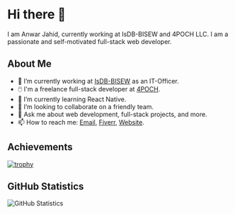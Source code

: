 # Hi there 👋 

I am Anwar Jahid, currently working at IsDB-BISEW and 4POCH LLC. I am a passionate and self-motivated full-stack web developer.

## About Me
- 🔭 I’m currently working at [IsDB-BISEW](https://isdb-bisew.org) as an IT-Officer.
- :computer_mouse: I'm a freelance full-stack developer at [4POCH](https://4poch.com).
- 🌱 I’m currently learning React Native.
- 👯 I’m looking to collaborate on a friendly team.
- 💬 Ask me about web development, full-stack projects, and more.
- 📫 How to reach me: [Email](mailto:ajr.jahid@gmail.com), [Fiverr](https://fiver.com/ringkubd), [Website](https://anwarjahid.com).

## Achievements
[![trophy](https://github-profile-trophy.vercel.app/?username=ringkubd)](https://github.com/ryo-ma/github-profile-trophy)

## GitHub Statistics
![GitHub Statistics](https://readme-stats-q22wxmhvd-ringkubd.vercel.app/api?username=ringkubd&count_private=true&hide_title=true&show_icons=true&hide_border=true&disable_animations=true&theme=transparent)

[ico-statistics]: https://readme-stats-q22wxmhvd-ringkubd.vercel.app/api?username=ringkubd&count_private=true&hide_title=true&show_icons=true&hide_border=true&disable_animations=true&theme=transparent

[@isdb-bisew]: https://isdb-bisew.org
[@4poch]: https://4poch.com
[@email]: mailto:ajr.jahid@gmail.com
[@website]: https://anwarjahid.com
[@fiver]: https://fiver.com/ringkubd
